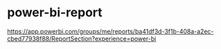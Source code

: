 # power-bi-report
https://app.powerbi.com/groups/me/reports/ba41df3d-3f1b-408a-a2ec-cbed77938f88/ReportSection?experience=power-bi
